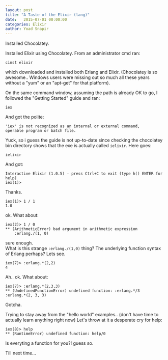 ```yaml
---
layout: post
title: "A Taste of the Elixir (lang)"
date:   2015-07-01 00:00:00
categories: Elixir
author: Yoad Snapir
---
```


Installed Chocolatey.

Installed Elixir using Chocolatey.
From an administrator cmd ran:

`cinst elixir`

which downloaded and installed both Erlang and Elixir. (Chocolatey is so awesome.. Windows users were missing out so much all these years without a "yum" or an "apt-get" for that platform).

On the same command window, assuming the path is already OK to go, I followed the "Getting Started" guide and ran:

`iex`

And got the polite:

    'iex' is not recognized as an internal or external command,
    operable program or batch file.

Yuck, so i guess the guide is not up-to-date since checking the chocolatey bin directory shows that the exe is actually called `ielixir`. Here goes:

`ielixir`

And got:

    Interactive Elixir (1.0.5) - press Ctrl+C to exit (type h() ENTER for help)
    iex(1)>

Thanks.

    iex(1)> 1 / 1
    1.0
ok.
What about:

    iex(2)> 1 / 0
    ** (ArithmeticError) bad argument in arithmetic expression
        :erlang./(1, 0)
sure enough.  
What is this strange `:erlang./(1,0)` thing? The underlying function syntax of Erlang perhaps? Lets see.

    iex(7)> :erlang.*(2,2)
    4
Ah.. ok. What about:

    iex(7)> :erlang.*(2,3,3)
    ** (UndefinedFunctionError) undefined function: :erlang.*/3
    :erlang.*(2, 3, 3)
Gotcha.

Trying to stay away from the "hello world" examples.. (don't have time to actually learn anything right now) Let's throw at it a desperate cry for help:

    iex(8)> help
    ** (RuntimeError) undefined function: help/0

Is everyting a function for you?! guess so.

Till next time...





    

